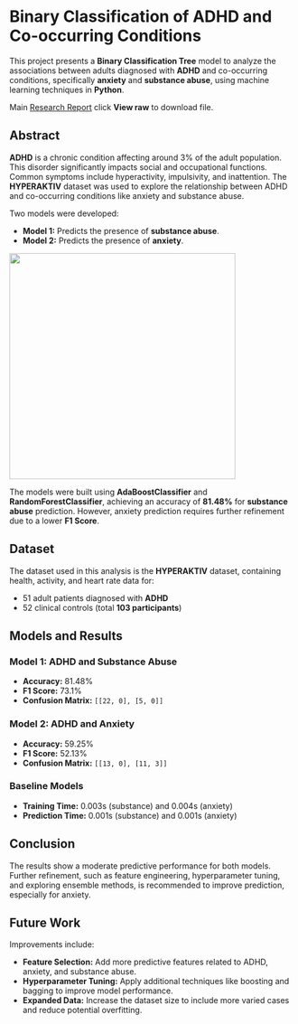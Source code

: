 # Binary Classification of ADHD and Co-occurring Conditions

This project presents a **Binary Classification Tree** model to analyze the associations between adults diagnosed with **ADHD** and co-occurring conditions, specifically **anxiety** and **substance abuse**, using machine learning techniques in **Python**.

Main [Research Report](https://github.com/AICarope/Binary-Classification-Tree-based-machine-learning-model-Project/blob/main/Project%20Report/Project%203%20Research%20Report.docx) click **View raw** to download file.

## Abstract
**ADHD** is a chronic condition affecting around 3% of the adult population. This disorder significantly impacts social and occupational functions. Common symptoms include hyperactivity, impulsivity, and inattention. The **HYPERAKTIV** dataset was used to explore the relationship between ADHD and co-occurring conditions like anxiety and substance abuse.

Two models were developed:
- **Model 1:** Predicts the presence of **substance abuse**.
- **Model 2:** Predicts the presence of **anxiety**.
<img src="https://github.com/user-attachments/assets/6a29b07d-a305-460c-ac46-4eb1117d63b7" width="400" />


The models were built using **AdaBoostClassifier** and **RandomForestClassifier**, achieving an accuracy of **81.48%** for **substance abuse** prediction. However, anxiety prediction requires further refinement due to a lower **F1 Score**.

## Dataset
The dataset used in this analysis is the **HYPERAKTIV** dataset, containing health, activity, and heart rate data for:
- 51 adult patients diagnosed with **ADHD**
- 52 clinical controls (total **103 participants**)

## Models and Results

### Model 1: ADHD and Substance Abuse
- **Accuracy:** 81.48%
- **F1 Score:** 73.1%
- **Confusion Matrix:** `[[22, 0], [5, 0]]`

### Model 2: ADHD and Anxiety
- **Accuracy:** 59.25%
- **F1 Score:** 52.13%
- **Confusion Matrix:** `[[13, 0], [11, 3]]`

### Baseline Models
- **Training Time:** 0.003s (substance) and 0.004s (anxiety)
- **Prediction Time:** 0.001s (substance) and 0.001s (anxiety)

## Conclusion
The results show a moderate predictive performance for both models. Further refinement, such as feature engineering, hyperparameter tuning, and exploring ensemble methods, is recommended to improve prediction, especially for anxiety.

## Future Work
Improvements include:
- **Feature Selection:** Add more predictive features related to ADHD, anxiety, and substance abuse.
- **Hyperparameter Tuning:** Apply additional techniques like boosting and bagging to improve model performance.
- **Expanded Data:** Increase the dataset size to include more varied cases and reduce potential overfitting.
